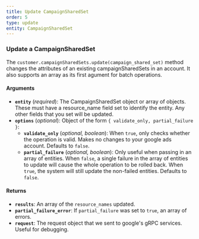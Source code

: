```yaml
---
title: Update CampaignSharedSet
order: 5
type: update
entity: CampaignSharedSet
---
```


### Update a CampaignSharedSet

The `customer.campaignSharedSets.update(campaign_shared_set)` method changes the attributes of an existing campaignSharedSets in an account. It also supports an array as its first agument for batch operations.

#### Arguments

- **`entity`** (_required_): The CampaignSharedSet object or array of objects. These must have a resource_name field set to identify the entity. Any other fields that you set will be updated.
- **`options`** (_optional_): Object of the form `{ validate_only, partial_failure }`:
  - **`validate_only`** (_optional, boolean_): When `true`, only checks whether the operation is valid. Makes no changes to your google ads account. Defaults to `false`.
  - **`partial_failure`** (_optional, boolean_): Only useful when passing in an array of entities. When `false`, a single failure in the array of entities to update will cause the whole operation to be rolled back. When `true`, the system will still update the non-failed entities. Defaults to `false`.

#### Returns

- **`results`**: An array of the `resource_names` updated.
- **`partial_failure_error`**: If `partial_failure` was set to `true`, an array of errors.
- **`request`**: The request object that we sent to google's gRPC services. Useful for debugging.
